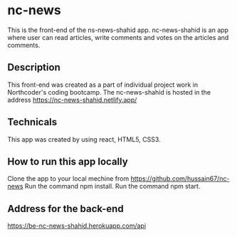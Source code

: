 # nc-news

This is the front-end of the ns-news-shahid app. nc-news-shahid is an app where user can read articles, write comments and votes on the articles and comments.

## Description

This front-end was created as a part of individual project work in Northcoder's coding bootcamp.
The nc-news-shahid is hosted in the address https://nc-news-shahid.netlify.app/

## Technicals

This app was created by using react, HTML5, CSS3.

## How to run this app locally

Clone the app to your local mechine from https://github.com/hussain67/nc-news
Run the command npm install.
Run the command npm start.

## Address for the back-end

https://be-nc-news-shahid.herokuapp.com/api
